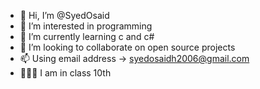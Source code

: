 - 👋 Hi, I’m @SyedOsaid
- 👀 I’m interested in programming 
- 🌱 I’m currently learning c and c# 
- 💞️ I’m looking to collaborate on open source projects
- 📫 Using email address -> syedosaidh2006@gmail.com
- 👨🏽‍🎓 I am in class 10th


<!---
SyedOsaid/SyedOsaid is a ✨ special ✨ repository because its `README.md` (this file) appears on your GitHub profile.
You can click the Preview link to take a look at your changes.
--->
